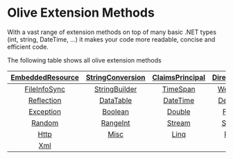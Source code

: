 # Olive Extension Methods
With a vast range of extension methods on top of many basic .NET types (int, string, DateTime, ...) it makes your code more readable, concise and efficient code.

The following table shows all olive extension methods


| [EmbeddedResource](Extensions/EmbeddedResource.md) | [StringConversion](Extensions/StringConversion.md) | [ClaimsPrincipal](Extensions/ClaimsPrincipal.md) | [DirectoryInfo](Extensions/DirectoryInfo.md) | [FileInfoAsync](Extensions/FileInfoAsync.md) |
|:-:|:-:|:-:|:-:|:-:|
| [FileInfoSync](Extensions/FileInfoSync.md) | [StringBuilder](Extensions/StringBuilder.md) | [TimeSpan](Extensions/TimeSpan.md) | [WebClient](Extensions/WebClient.md) | [Expression](Extensions/Expression.md) |
| [Reflection](Extensions/Reflection.md) | [DataTable](Core/Extensions/DataTable.md) | [DateTime](Extensions/DateTime.md) | [Delegates](Extensions/Delegates.md) | [Dictionary](Extensions/Dictionary.md) |
| [Exception](Extensions/Exception.md) | [Boolean](Extensions/Boolean.md) | [Double](Extensions/Double.md) | [FileInfo](Extensions/FileInfo.md) | [Integer](Extensions/Integer.md) |
| [Random](Extensions/Random.md) | [RangeInt](Extensions/RangeInt.md) | [Stream](Extensions/Stream.md) | [StringIP](Extensions/StringIP.md) | [String](Extensions/String.md) |
| [Http](Extensions/Http.md) | [Misc](Extensions/Misc.md) | [Linq](Extensions/Linq.md) | [Range](Extensions/Range.md) | [Uri](Extensions/Uri.md) |
| [Xml](Extensions/Xml.md) | []() | []() | []() | []() |